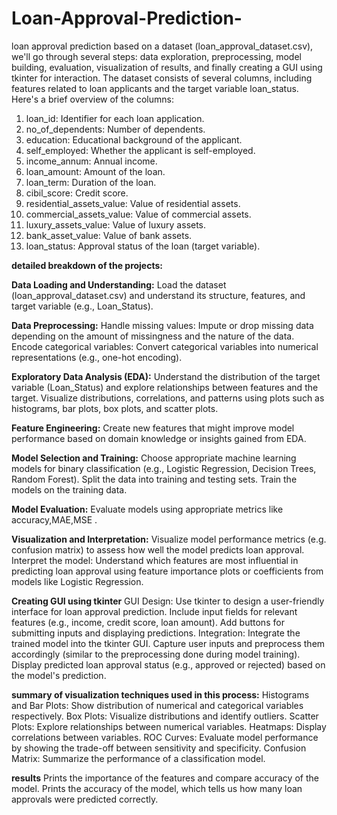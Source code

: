 # Loan-Approval-Prediction-
loan approval prediction based on a dataset (loan_approval_dataset.csv), we'll go through several steps: data exploration, preprocessing, model building, evaluation, visualization of results, and finally creating a GUI using tkinter for interaction. 
The dataset consists of several columns, including features related to loan applicants and the target variable loan_status. Here's a brief overview of the columns:

1.  loan_id: Identifier for each loan application.
2.  no_of_dependents: Number of dependents.
3.  education: Educational background of the applicant.
4.  self_employed: Whether the applicant is self-employed.
5.  income_annum: Annual income.
6.  loan_amount: Amount of the loan.
7.  loan_term: Duration of the loan.
8.  cibil_score: Credit score.
8.  residential_assets_value: Value of residential assets.
10. commercial_assets_value: Value of commercial assets.
11. luxury_assets_value: Value of luxury assets.
12. bank_asset_value: Value of bank assets.
13. loan_status: Approval status of the loan (target variable).

**detailed breakdown of the projects:**

**Data Loading and Understanding:**
  Load the dataset (loan_approval_dataset.csv) and understand its structure, features, and target variable (e.g., Loan_Status).

**Data Preprocessing:**
  Handle missing values: Impute or drop missing data depending on the amount of missingness and the nature of the data.
  Encode categorical variables: Convert categorical variables into numerical representations (e.g., one-hot encoding).

**Exploratory Data Analysis (EDA):**
Understand the distribution of the target variable (Loan_Status) and explore relationships between features and the target.
Visualize distributions, correlations, and patterns using plots such as histograms, bar plots, box plots, and scatter plots.

**Feature Engineering:**
  Create new features that might improve model performance based on domain knowledge or insights gained from EDA.

**Model Selection and Training:**
  Choose appropriate machine learning models for binary classification (e.g., Logistic Regression, Decision Trees, Random Forest).
  Split the data into training and testing sets.
  Train the models on the training data.

**Model Evaluation:**
  Evaluate models using appropriate metrics like accuracy,MAE,MSE .

**Visualization and Interpretation:**
  Visualize model performance metrics (e.g. confusion matrix) to assess how well the model predicts loan approval.
  Interpret the model: Understand which features are most influential in predicting loan approval using feature importance plots or coefficients from models like Logistic Regression.

**Creating GUI using tkinter**
GUI Design:
  Use tkinter to design a user-friendly interface for loan approval prediction.
  Include input fields for relevant features (e.g., income, credit score, loan amount).
  Add buttons for submitting inputs and displaying predictions.
Integration:
  Integrate the trained model into the tkinter GUI.
  Capture user inputs and preprocess them accordingly (similar to the preprocessing done during model training).
  Display predicted loan approval status (e.g., approved or rejected) based on the model's prediction.

**summary of visualization techniques used in this process:**
  Histograms and Bar Plots: Show distribution of numerical and categorical variables respectively.
  Box Plots: Visualize distributions and identify outliers.
  Scatter Plots: Explore relationships between numerical variables.
  Heatmaps: Display correlations between variables.
  ROC Curves: Evaluate model performance by showing the trade-off between sensitivity and specificity.
  Confusion Matrix: Summarize the performance of a classification model.
  
**results**
Prints the importance of the features and compare accuracy of the model.
Prints the accuracy of the model, which tells us how many loan approvals were predicted correctly.
